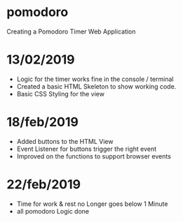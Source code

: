 # pomodoro
Creating a Pomodoro Timer Web Application

# 13/02/2019

- Logic for the timer works fine in the console / terminal
- Created a basic HTML Skeleton to show working code.
- Basic CSS Styling for the view

# 18/feb/2019

- Added buttons to the HTML View
- Event Listener for buttons trigger the right event
- Improved on the functions to support browser events

# 22/feb/2019
- Time for work & rest no Longer goes below 1 Minute
- all pomodoro Logic done



